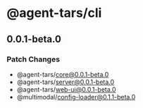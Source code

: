 # @agent-tars/cli

## 0.0.1-beta.0

### Patch Changes

- @agent-tars/core@0.0.1-beta.0
- @agent-tars/server@0.0.1-beta.0
- @agent-tars/web-ui@0.0.1-beta.0
- @multimodal/config-loader@0.1.1-beta.0
